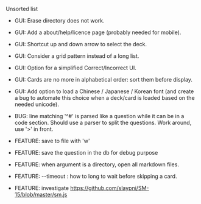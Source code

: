 Unsorted list

- GUI: Erase directory does not work.
- GUI: Add a about/help/licence page (probably needed for mobile).
- GUI: Shortcut up and down arrow to select the deck.
- GUI: Consider a grid pattern instead of a long list.
- GUI: Option for a simplified Correct/Incorrect UI.
- GUI: Cards are no more in alphabetical order: sort them before display.
- GUI: Add option to load a Chinese / Japanese / Korean font (and create a bug
  to automate this choice when a deck/card is loaded based on the needed
  unicode).

- BUG: line matching '^#' is parsed like a question while it can be in a code
  section. Should use a parser to split the questions. Work around, use '>' in
  front.

- FEATURE: save to file with 'w'
- FEATURE: save the question in the db for debug purpose
- FEATURE: when argument is a directory, open all markdown files.

- FEATURE: --timeout <seconds> : how to long to wait before skipping a card.
- FEATURE: investigate https://github.com/slaypni/SM-15/blob/master/sm.js
